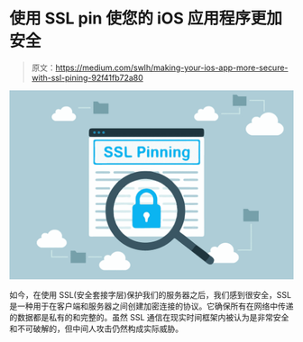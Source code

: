 # 使用 SSL pin 使您的 iOS 应用程序更加安全

> 原文：<https://medium.com/swlh/making-your-ios-app-more-secure-with-ssl-pining-92f41fb72a80>

![](img/ec909438748b4e5ca4261d6c66340d86.png)

如今，在使用 SSL(安全套接字层)保护我们的服务器之后，我们感到很安全，SSL 是一种用于在客户端和服务器之间创建加密连接的协议。它确保所有在网络中传递的数据都是私有的和完整的。虽然 SSL 通信在现实时间框架内被认为是非常安全和不可破解的，但中间人攻击仍然构成实际威胁。